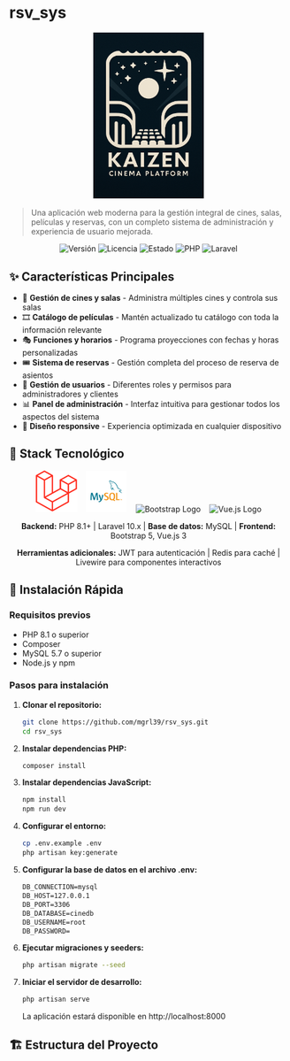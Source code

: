 # rsv_sys

<p align="center">
  <img src="public/assets/images/logo.png" width="200" alt="rsv_sys">
</p>

> Una aplicación web moderna para la gestión integral de cines, salas, películas y reservas, con un completo sistema de administración y experiencia de usuario mejorada.

<p align="center">
  <img src="https://img.shields.io/badge/version-1.0.0-blue" alt="Versión">
  <img src="https://img.shields.io/badge/licencia-MIT-green" alt="Licencia">
  <img src="https://img.shields.io/badge/estado-en%20desarrollo-orange" alt="Estado">
  <img src="https://img.shields.io/badge/PHP-8.1+-8892BF" alt="PHP">
  <img src="https://img.shields.io/badge/Laravel-10.x-FF2D20" alt="Laravel">
</p>

## ✨ Características Principales

- 🏢 **Gestión de cines y salas** - Administra múltiples cines y controla sus salas
- 🎞️ **Catálogo de películas** - Mantén actualizado tu catálogo con toda la información relevante
- 🎭 **Funciones y horarios** - Programa proyecciones con fechas y horas personalizadas
- 🎟️ **Sistema de reservas** - Gestión completa del proceso de reserva de asientos
- 👥 **Gestión de usuarios** - Diferentes roles y permisos para administradores y clientes
- 📊 **Panel de administración** - Interfaz intuitiva para gestionar todos los aspectos del sistema
- 📱 **Diseño responsive** - Experiencia optimizada en cualquier dispositivo

## 🔧 Stack Tecnológico

<p align="center">
  <img src="public/assets/images/laravel.png" width="75" height="75" alt="Laravel Logo">&nbsp;&nbsp;&nbsp;
  <img src="public/assets/images/mysql.png" width="75" height="75" alt="MySQL Logo">&nbsp;&nbsp;&nbsp;
  <img src="public/assets/images/bootstrap.png" width="75" height="75" alt="Bootstrap Logo">&nbsp;&nbsp;&nbsp;
  <img src="public/assets/images/vue.png" width="75" height="75" alt="Vue.js Logo">
</p>

<p align="center">
  <b>Backend:</b> PHP 8.1+ | Laravel 10.x | <b>Base de datos:</b> MySQL | <b>Frontend:</b> Bootstrap 5, Vue.js 3
</p>

<p align="center">
  <b>Herramientas adicionales:</b> JWT para autenticación | Redis para caché | Livewire para componentes interactivos
</p>

## 🚀 Instalación Rápida

### Requisitos previos
- PHP 8.1 o superior
- Composer
- MySQL 5.7 o superior
- Node.js y npm

### Pasos para instalación

1. **Clonar el repositorio:**
   ```bash
   git clone https://github.com/mgrl39/rsv_sys.git
   cd rsv_sys
   ```

2. **Instalar dependencias PHP:**
   ```bash
   composer install
   ```

3. **Instalar dependencias JavaScript:**
   ```bash
   npm install
   npm run dev
   ```

4. **Configurar el entorno:**
   ```bash
   cp .env.example .env
   php artisan key:generate
   ```

5. **Configurar la base de datos en el archivo .env:**
   ```
   DB_CONNECTION=mysql
   DB_HOST=127.0.0.1
   DB_PORT=3306
   DB_DATABASE=cinedb
   DB_USERNAME=root
   DB_PASSWORD=
   ```

6. **Ejecutar migraciones y seeders:**
   ```bash
   php artisan migrate --seed
   ```

7. **Iniciar el servidor de desarrollo:**
   ```bash
   php artisan serve
   ```
   La aplicación estará disponible en http://localhost:8000

## 🏗️ Estructura del Proyecto
